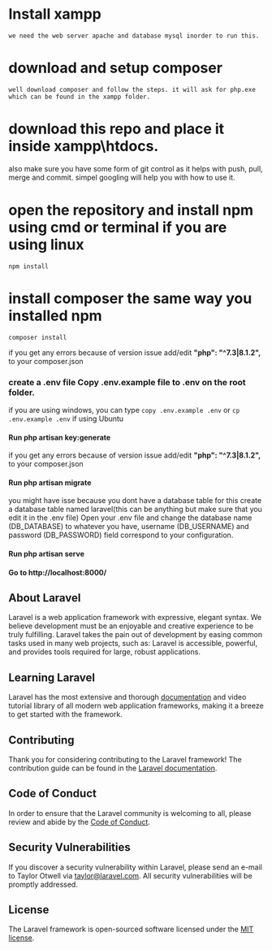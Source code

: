 
# Install xampp
    we need the web server apache and database mysql inorder to run this.
    
# download and setup composer
    well download composer and follow the steps. it will ask for php.exe which can be found in the xampp folder.
   
 # download this repo and place it inside xampp\htdocs.
 also make sure you have some form of git control as it helps with push, pull, merge and commit. simpel googling will help you with how to use it.
  
# open the repository and install npm using cmd or terminal if you are using linux
    npm install

# install composer the same way you installed npm
    composer install
    
if you get any errors because of version issue add/edit **"php": "^7.3|8.1.2",** to your composer.json


### create a .env file Copy .env.example file to .env on the root folder. 
if you are using windows, you can type ```copy .env.example .env``` or ```cp .env.example .env``` if using Ubuntu

#### Run php artisan key:generate
if you get any errors because of version issue add/edit **"php": "^7.3|8.1.2",** to your composer.json
#### Run php artisan migrate
you might have isse because you dont have a database table for this create a database table named laravel(this can be anything but make sure that you edit it in the .env file)
Open your .env file and change the database name (DB_DATABASE) to whatever you have, username (DB_USERNAME) and password (DB_PASSWORD) field correspond to your configuration.


#### Run php artisan serve

#### Go to http://localhost:8000/


## About Laravel

Laravel is a web application framework with expressive, elegant syntax. We believe development must be an enjoyable and creative experience to be truly fulfilling. Laravel takes the pain out of development by easing common tasks used in many web projects, such as:
Laravel is accessible, powerful, and provides tools required for large, robust applications.

## Learning Laravel

Laravel has the most extensive and thorough [documentation](https://laravel.com/docs) and video tutorial library of all modern web application frameworks, making it a breeze to get started with the framework.

## Contributing

Thank you for considering contributing to the Laravel framework! The contribution guide can be found in the [Laravel documentation](https://laravel.com/docs/contributions).

## Code of Conduct

In order to ensure that the Laravel community is welcoming to all, please review and abide by the [Code of Conduct](https://laravel.com/docs/contributions#code-of-conduct).

## Security Vulnerabilities

If you discover a security vulnerability within Laravel, please send an e-mail to Taylor Otwell via [taylor@laravel.com](mailto:taylor@laravel.com). All security vulnerabilities will be promptly addressed.

## License

The Laravel framework is open-sourced software licensed under the [MIT license](https://opensource.org/licenses/MIT).
